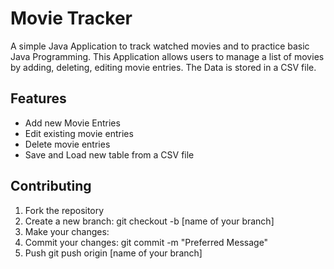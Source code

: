 # Movie Tracker 
A simple Java Application to track watched movies and to practice basic Java Programming. This Application allows users to manage a list of movies by adding, deleting, editing movie entries. The Data is stored in a CSV file. 
## Features
- Add new Movie Entries
- Edit existing movie entries
- Delete movie entries
- Save and Load new table from a CSV file

## Contributing 
1. Fork the repository
2. Create a new branch:
   git checkout -b [name of your branch]
3. Make your changes:
4. Commit your changes: 
git commit -m "Preferred Message"
5. Push 
git push origin [name of your branch]
